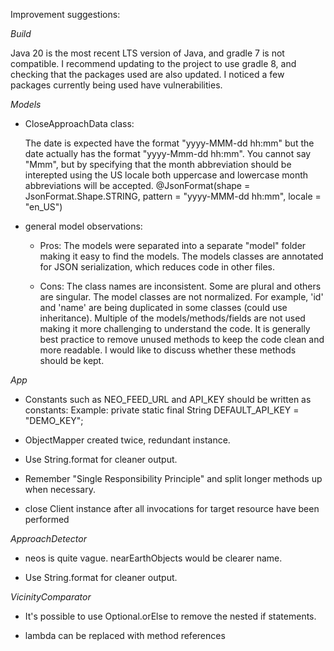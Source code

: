 Improvement suggestions:

*Build*

Java 20 is the most recent LTS version of Java, and gradle 7 is not compatible.
I recommend updating to the project to use gradle 8, and checking that the packages
used are also updated. I noticed a few packages currently being used have 
vulnerabilities. 

*Models*

- CloseApproachData class:

    The date is expected have the format "yyyy-MMM-dd hh:mm" but the date actually has the
    format "yyyy-Mmm-dd hh:mm". You cannot say "Mmm", but by specifying that the month abbreviation
    should be interepted using the US locale both uppercase and lowercase month abbreviations will be 
    accepted.
@JsonFormat(shape = JsonFormat.Shape.STRING, pattern = "yyyy-MMM-dd hh:mm", locale = "en_US")

- general model observations:

    - Pros:
The models were separated into a separate "model" folder making it easy to find the models.
The models classes are annotated for JSON serialization, which reduces code in other files.

    - Cons:
The class names are inconsistent. Some are plural and others are singular.
The model classes are not normalized. For example, 'id' and 'name' are being duplicated 
in some classes (could use inheritance).
Multiple of the models/methods/fields are not used making it more challenging to understand the code.
It is generally best practice to remove unused methods to keep the code clean and more readable. I would
like to discuss whether these methods should be kept.

*App*

- Constants such as NEO_FEED_URL and API_KEY should be written as constants:
Example: private static final String DEFAULT_API_KEY = "DEMO_KEY";

- ObjectMapper created twice, redundant instance.

- Use String.format for cleaner output.

- Remember "Single Responsibility Principle" and split longer methods up when necessary.

- close Client instance after all invocations for target resource have been performed

*ApproachDetector*

- neos is quite vague. nearEarthObjects would be clearer name.

- Use String.format for cleaner output.

*VicinityComparator*

- It's possible to use Optional.orElse to remove the nested if statements.

- lambda can be replaced with method references


